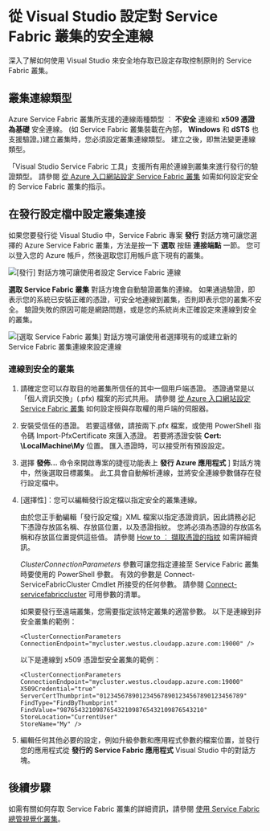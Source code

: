 <properties
   pageTitle="設定 Service Fabric 叢集支援的安全連線 | Microsoft Azure"
   description="了解如何使用 Visual Studio 來設定 Azure Service Fabric 叢集支援的安全連線。"
   services="service-fabric"
   documentationCenter="na"
   authors="cawaMS"
   manager="paulyuk"
   editor="tglee" />

<tags
   ms.service="multiple"
   ms.devlang="dotnet"
   ms.topic="article"
   ms.tgt_pltfrm="na"
   ms.workload="multiple"
   ms.date="10/08/2015"
   ms.author="cawaMS" />

# 從 Visual Studio 設定對 Service Fabric 叢集的安全連線

深入了解如何使用 Visual Studio 來安全地存取已設定存取控制原則的 Service Fabric 叢集。

## 叢集連線類型

Azure Service Fabric 叢集所支援的連線兩種類型 ︰ **不安全** 連線和 **x509 憑證為基礎** 安全連線。 (如 Service Fabric 叢集裝載在內部， **Windows** 和 **dSTS** 也支援驗證。)建立叢集時，您必須設定叢集連線類型。 建立之後，即無法變更連線類型。

「Visual Studio Service Fabric 工具」支援所有用於連線到叢集來進行發行的驗證類型。 請參閱 [從 Azure 入口網站設定 Service Fabric 叢集](service-fabric-cluster-creation-via-portal.md) 如需如何設定安全的 Service Fabric 叢集的指示。

## 在發行設定檔中設定叢集連接

如果您要發行從 Visual Studio 中，Service Fabric 專案 **發行** 對話方塊可讓您選擇的 Azure Service Fabric 叢集，方法是按一下 **選取** 按鈕 **連接端點** 一節。 您可以登入您的 Azure 帳戶，然後選取您訂用帳戶底下現有的叢集。

![[發行] 對話方塊可讓使用者設定 Service Fabric 連線][publishdialog]

 **選取 Service Fabric 叢集** 對話方塊會自動驗證叢集的連線。 如果通過驗證，即表示您的系統已安裝正確的憑證，可安全地連線到叢集，否則即表示您的叢集不安全。 驗證失敗的原因可能是網路問題，或是您的系統尚未正確設定來連線到安全的叢集。

![[選取 Service Fabric 叢集] 對話方塊可讓使用者選擇現有的或建立新的 Service Fabric 叢集連線來設定連線][selectsfcluster]

### 連線到安全的叢集

1.  請確定您可以存取目的地叢集所信任的其中一個用戶端憑證。 憑證通常是以「個人資訊交換」(.pfx) 檔案的形式共用。 請參閱 [從 Azure 入口網站設定 Service Fabric 叢集](service-fabric-cluster-creation-via-portal.md) 如何設定授與存取權的用戶端的伺服器。

2.  安裝受信任的憑證。 若要這樣做，請按兩下.pfx 檔案，或使用 PowerShell 指令碼 Import-PfxCertificate 來匯入憑證。 若要將憑證安裝 **Cert: \LocalMachine\My** 位置。 匯入憑證時，可以接受所有預設設定。

3.  選擇 **發佈...** 命令來開啟專案的捷徑功能表上 **發行 Azure 應用程式** ] 對話方塊中，然後選取目標叢集。 此工具會自動解析連線，並將安全連線參數儲存在發行設定檔中。

4.  [選擇性]：您可以編輯發行設定檔以指定安全的叢集連線。

    由於您正手動編輯「發行設定檔」XML 檔案以指定憑證資訊，因此請務必記下憑證存放區名稱、存放區位置，以及憑證指紋。 您將必須為憑證的存放區名稱和存放區位置提供這些值。 請參閱 [How to ︰ 擷取憑證的指紋](https://msdn.microsoft.com/library/ms734695(v=vs.110).aspx) 如需詳細資訊。

     *ClusterConnectionParameters* 參數可讓您指定連接至 Service Fabric 叢集時要使用的 PowerShell 參數。 有效的參數是 Connect-ServiceFabricCluster Cmdlet 所接受的任何參數。 請參閱 [Connect-servicefabriccluster](https://msdn.microsoft.com/library/mt125938.aspx) 可用參數的清單。

    如果要發行至遠端叢集，您需要指定該特定叢集的適當參數。 以下是連線到非安全叢集的範例：

    `<ClusterConnectionParameters ConnectionEndpoint="mycluster.westus.cloudapp.azure.com:19000" />`

    以下是連線到 x509 憑證型安全叢集的範例：

    ```
    <ClusterConnectionParameters
    ConnectionEndpoint="mycluster.westus.cloudapp.azure.com:19000"
    X509Credential="true"
    ServerCertThumbprint="0123456789012345678901234567890123456789"
    FindType="FindByThumbprint"
    FindValue="9876543210987654321098765432109876543210"
    StoreLocation="CurrentUser"
    StoreName="My" />
    ```

5.  編輯任何其他必要的設定，例如升級參數和應用程式參數的檔案位置，並發行您的應用程式從 **發行的 Service Fabric 應用程式** Visual Studio 中的對話方塊。

## 後續步驟
如需有關如何存取 Service Fabric 叢集的詳細資訊，請參閱 [使用 Service Fabric 總管視覺化叢集](service-fabric-visualizing-your-cluster.md)。

<!--Image references-->
[publishdialog]:./media/service-fabric-visualstudio-configure-secure-connections/publishdialog.png
[selectsfcluster]:./media/service-fabric-visualstudio-configure-secure-connections/selectsfcluster.png

